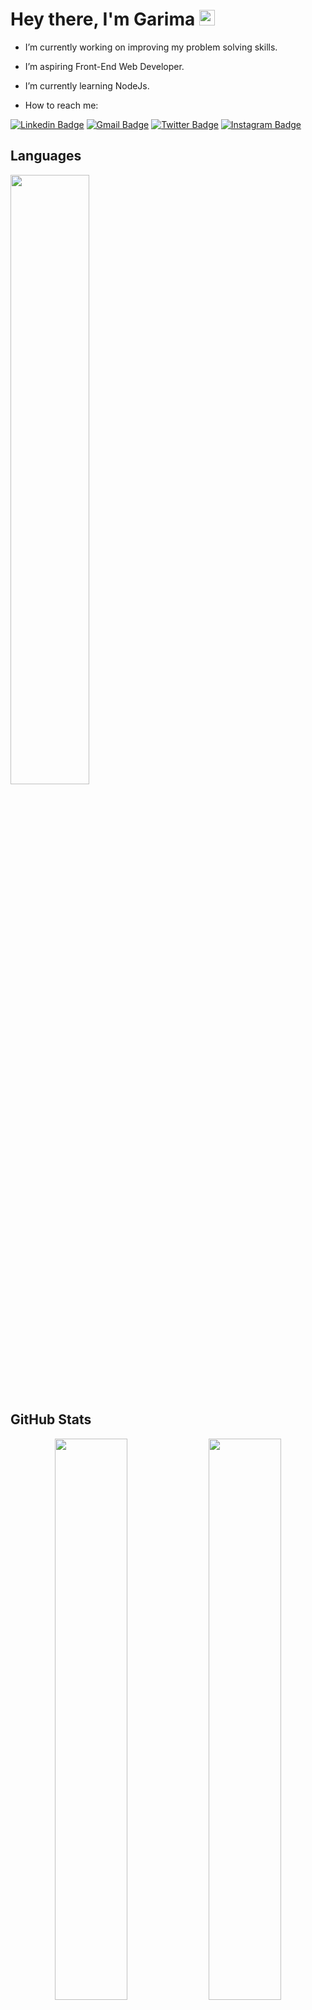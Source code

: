 # Hey there, I'm Garima <img src="https://media.giphy.com/media/hvRJCLFzcasrR4ia7z/giphy.gif" width="25px">

- I’m currently working on improving my problem solving skills.
- I’m aspiring Front-End Web Developer.
- I’m currently learning NodeJs.

- How to reach me: 

[![Linkedin Badge](https://img.shields.io/badge/-GarimaJain-blue?style=flat-square&logo=Linkedin&logoColor=white&link=https://www.linkedin.com/in/garima-jain-6852311a9/)](https://www.linkedin.com/in/garima-jain-6852311a9/)
[![Gmail Badge](https://img.shields.io/badge/-garimajain120403@gmail.com-c14438?style=flat-square&logo=Gmail&logoColor=white&link=mailto:garimajain120403@gmail.com)](mailto:garimajain120403@gmail.com)
[![Twitter Badge](https://img.shields.io/badge/-garimajain1204-blue?style=flat-square&logo=twitter&logoColor=white&link=https://twitter.com/garimajain1204)](https://twitter.com/garimajain1204)
[![Instagram Badge](https://img.shields.io/badge/-garimajain.12-purple?style=flat-square&logo=instagram&logoColor=white&link=https://instagram.com/garimajain.12/)](https://instagram.com/garimajain.12)

## Languages

<img width="50%" src="https://github-readme-stats.vercel.app/api/top-langs/?username=garimajain12&theme=tokyonight&langs_count=10&layout=compact&show_icons=true&border_radius=40">

## GitHub Stats

<p align="center">

<img width="48%" src="https://github-readme-stats.vercel.app/api?username=garimajain12&theme=tokyonight&show_icons=true">

<img width="48%" src="http://github-readme-streak-stats.herokuapp.com?user=garimajain12&theme=tokyonight">
 </p>
